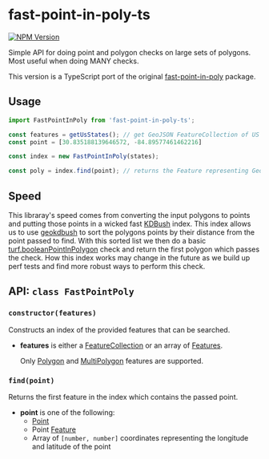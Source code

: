 # fast-point-in-poly-ts

[![NPM Version](https://img.shields.io/npm/v/vite-plugin-ssh-tunnel)](https://www.npmjs.com/package/fast-point-in-poly-ts)

Simple API for doing point and polygon checks on large sets of polygons. Most useful when doing MANY checks.

This version is a TypeScript port of the original [fast-point-in-poly](https://github.com/crosscutio/fast-point-in-poly) package.

## Usage

```typescript
import FastPointInPoly from 'fast-point-in-poly-ts';

const features = getUsStates(); // get GeoJSON FeatureCollection of US states
const point = [30.835188139646572, -84.89577461462216]

const index = new FastPointInPoly(states);

const poly = index.find(point); // returns the Feature representing Georgia!
```

## Speed

This libraray's speed comes from converting the input polygons to points and putting those points in a wicked fast [KDBush](https://github.com/mourner/kdbush) index. This index allows us to use [geokdbush](https://github.com/mourner/geokdbush) to sort the polygons points by their distance from the point passed to find. With this sorted list we then do a basic [turf.booleanPointInPolygon](http://turfjs.org/docs/#booleanPointInPolygon) check and return the first polygon which passes the check. How this index works may change in the future as we build up perf tests and find more robust ways to perform this check.

## API: `class FastPointPoly`

### `constructor(features)`

Constructs an index of the provided features that can be searched.

- **features** is either a [FeatureCollection](https://datatracker.ietf.org/doc/html/rfc7946#section-3.3) or an array of [Features](https://tools.ietf.org/html/rfc7946#section-3.2).
  
  Only [Polygon](https://tools.ietf.org/html/rfc7946#section-3.1.6) and [MultiPolygon](https://tools.ietf.org/html/rfc7946#section-3.1.7) features are supported.

### `find(point)`

Returns the first feature in the index which contains the passed point.

- **point** is one of the following:
  - [Point](https://tools.ietf.org/html/rfc7946#section-3.1.2)
  - Point [Feature](https://tools.ietf.org/html/rfc7946#section-3.2)
  - Array of `[number, number]` coordinates representing the longitude and latitude of the point
